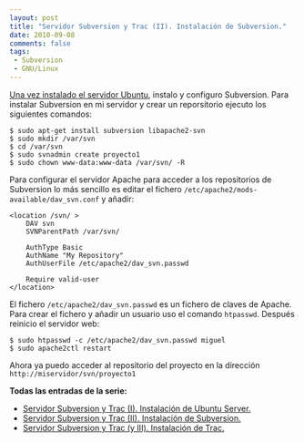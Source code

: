 ```yaml
---
layout: post
title: "Servidor Subversion y Trac (II). Instalación de Subversion."
date: 2010-09-08
comments: false
tags:
 - Subversion
 - GNU/Linux
---
```


[Una vez instalado el servidor Ubuntu](http://www.enlosdetalles.net/2010/08/servidor-subversion-y-trac-i.html), instalo y configuro Subversion. Para instalar Subversion en mi servidor y crear un reporsitorio ejecuto los siguientes comandos:

	$ sudo apt-get install subversion libapache2-svn
	$ sudo mkdir /var/svn
	$ cd /var/svn
	$ sudo svnadmin create proyecto1
	$ sudo chown www-data:www-data /var/svn/ -R
	
	
Para configurar el servidor Apache para acceder a los repositorios de Subversion lo más sencillo es editar el fichero `/etc/apache2/mods-available/dav_svn.conf` y añadir:

	<location /svn/ >
		DAV svn
		SVNParentPath /var/svn/
		
		AuthType Basic
		AuthName "My Repository"
		AuthUserFile /etc/apache2/dav_svn.passwd
		
		Require valid-user
	</location>
	
El fichero `/etc/apache2/dav_svn.passwd` es un fichero de claves de Apache. Para crear el fichero y añadir un usuario uso el comando `htpasswd`. Después reinicio el servidor web:

	$ sudo htpasswd -c /etc/apache2/dav_svn.passwd miguel
	$ sudo apache2ctl restart
	
Ahora ya puedo acceder al repositorio del proyecto en la dirección `http://miservidor/svn/proyecto1`

**Todas las entradas de la serie:**

* [Servidor Subversion y Trac (I). Instalación de Ubuntu Server.](http://www.enlosdetalles.net/2010/08/servidor-subversion-y-trac-i.html)
* [Servidor Subversion y Trac (II). Instalación de Subversion.](http://www.enlosdetalles.net/2010/09/servidor-subversion-y-trac-ii.html)
* [Servidor Subversion y Trac (y III). Instalación de Trac.](http://www.enlosdetalles.net/2010/10/servidor-subversion-y-trac-y-iii.html)

